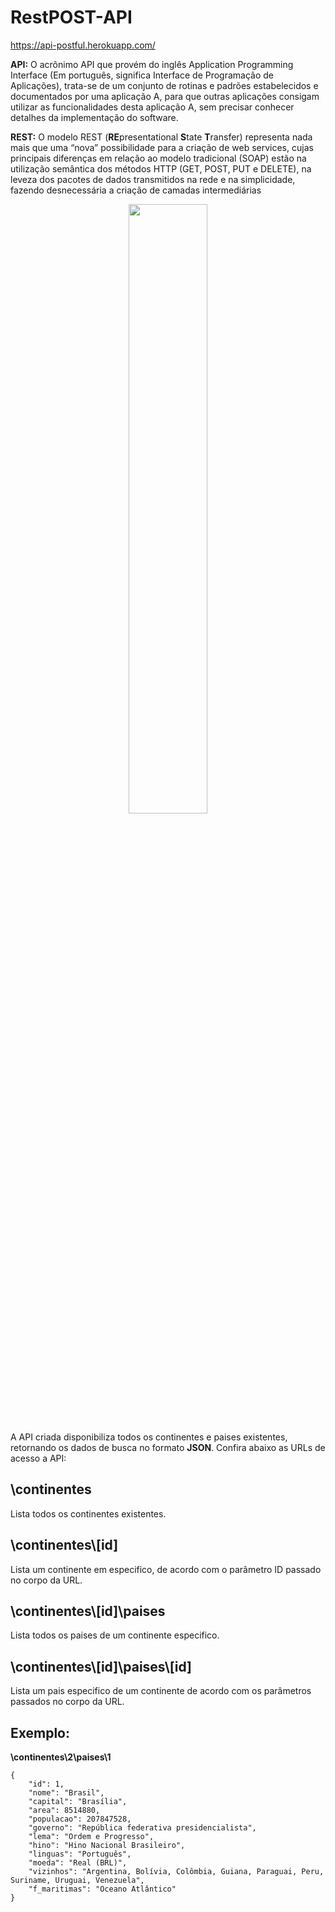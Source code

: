 # RestPOST-API
https://api-postful.herokuapp.com/

**API:** O acrônimo API que provém do inglês Application Programming Interface (Em português, significa Interface de Programação de Aplicações), trata-se de um conjunto de rotinas e padrões estabelecidos e documentados por uma aplicação A, para que outras aplicações consigam utilizar as funcionalidades desta aplicação A, sem precisar conhecer detalhes da implementação do software.

**REST:** O modelo REST (**RE**presentational **S**tate **T**ransfer) representa nada mais que uma “nova” possibilidade para a criação de web services, cujas principais diferenças em relação ao modelo tradicional (SOAP) estão na utilização semântica dos métodos HTTP (GET, POST, PUT e DELETE), na leveza dos pacotes de dados transmitidos na rede e na simplicidade, fazendo desnecessária a criação de camadas intermediárias

<p align="center">
<img src="https://becode.com.br/wp-content/uploads/2017/02/API-768x520.png" width="50%" height="50%" align="center"/>
</p>

A API criada disponibiliza todos os continentes e paises existentes, retornando os dados de busca no formato **JSON**. Confira abaixo as URLs de acesso a API:

## \continentes
Lista todos os continentes existentes.

## \continentes\\[id]
Lista um continente em especifico, de acordo com o parâmetro ID passado no corpo da URL.

## \continentes\\[id]\paises
Lista todos os paises de um continente especifico.

## \continentes\\[id]\paises\\[id]
Lista um pais especifico de um continente de acordo com os parâmetros passados no corpo da URL.

## Exemplo:

**\continentes\\2\paises\\1**

```
{
    "id": 1,
    "nome": "Brasil",
    "capital": "Brasília",
    "area": 8514880,
    "populacao": 207847528,
    "governo": "República federativa presidencialista",
    "lema": "Ordem e Progresso",
    "hino": "Hino Nacional Brasileiro",
    "linguas": "Português",
    "moeda": "Real (BRL)",
    "vizinhos": "Argentina, Bolívia, Colômbia, Guiana, Paraguai, Peru, Suriname, Uruguai, Venezuela",
    "f_maritimas": "Oceano Atlântico"
}

```
